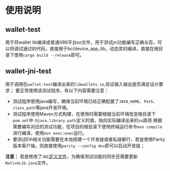 # 使用说明

## wallet-test

用于将wallet lib编译成普通X86平台so文件，用于测试jni功能编写正确与否，可以将调试通过的代码，直接用于bc/device_app_lib。动态库的编译，直接在根目录下使用`cargo build --release`即可。

## wallet-jni-test

用于调用在`wallet-test`编译出来的`libwallets.so`,验证输入输出是否满足设计要求；
要正常使用该测试程序，有以下内容需要注意：

- 测试程序使用java编写，确保当前环境已经正确配置了`JAVA_HOME`、`Path`、`class_path`等java开发环境。
- 测试程序使用Maven方式构建，在使用时需要根据当前环境改变根目录下`pom.xml`中`-Djava.library.path`定义的值，指向实际编译出来的`so`路径.根据需要编写对应的测试功能，在项目的根目录下使用终端运行命令`mvn compile`进行编译，使用`mvn exec:exec`运行。
- 要测试Eth相关功能需要在本地搭建一个开发链或者私链都行，若是使用Parity 版本客户端，则直接使用`parity --config dev`即可以启动开发链；

**注意：** 若是修改了`JNI`[定义文件](../packages/wallet_manager/android/src/main/java/info/scry/wallet_manager/NativeLib.java)，为确保测试功能的同步还需要更新`NativeLib.java`文件。